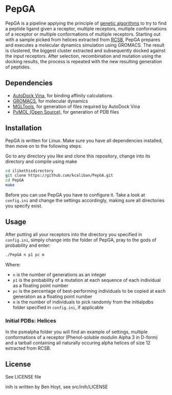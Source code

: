 # PepGA

PepGA is a pipeline applying the principle of [genetic algorithms](https://en.wikipedia.org/wiki/Genetic_algorithm)
to try to find a peptide ligand given a receptor, multiple receptors,
multiple conformations of a receptor or multiple conformations of multiple receptors.
Starting out with a sample
picked from helices extracted from [RCSB](https://www.rcsb.org/),
PepGA prepares and executes a molecular dynamics simulation using GROMACS.
The result is clustered, the biggest cluster extracted and subsequently
docked against the input receptors. After selection, recombination and
mutation using the docking results, the process is repeated with the new
resulting generation of peptides.

## Dependencies

* [AutoDock Vina](http://vina.scripps.edu/), for binding affinity calculations
* [GROMACS](http://www.gromacs.org/), for molecular dynamics
* [MGLTools](http://mgltools.scripps.edu/), for generation of files required by AutoDock Vina
* [PyMOL (Open Source)](https://sourceforge.net/projects/pymol/), for generation of PDB files

## Installation

PepGA is written for Linux. Make sure you have all dependencies installed, then
move on to the following steps:

Go to any directory you like and clone this repository, change into its directory
and compile using make
```bash
cd ilikethisdirectory
git clone https://github.com/kcaliban/PepGA.git
cd PepGA
make
```

Before you can use PepGA you have to configure it. Take a look at `config.ini`
and change the settings accordingly, making sure all directories you
specify exist.

## Usage

After putting all your receptors into the directory you specified in
`config.ini`, simply change into the folder of PepGA, pray to the gods
of probability and enter:
```bash
./PepGA n p1 pc m
```
Where:
* `n` is the number of generations as an integer
* `p1` is the probability of a mutation at each sequence of each individual as a floating point number
* `pc` is the percentage of best-performing individuals to be copied at each generation as a floating point number
* `m` is the number of individuals to pick randomly from the initialpdbs folder specified in `config.ini`, if applicable

### Initial PDBs: Helices

In the psmalpha folder you will find an example of settings, multiple conformations
of a receptor (Phenol-soluble modulin Alpha 3 in D-form) and a tarball containing
all naturally occuring alpha helices of size 12 extracted from RCSB.

## License

See LICENSE file

inih is written by Ben Hoyt, see src/inih/LICENSE

